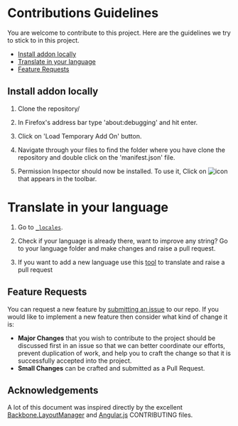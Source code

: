 # Contributions Guidelines

You are welcome to contribute to this project. Here are the guidelines we try to stick to in this project.


* [Install addon locally](#Install-addon-locally)
* [Translate in your language](#Internationalization)
* [Feature Requests](#feature-requests)


## Install addon locally

1. Clone the repository/
2. In Firefox's address bar type 'about:debugging' and hit enter.

3. Click on 'Load Temporary Add On' button.

4. Navigate through your files to find the folder where you have clone the repository and double click on the 'manifest.json' file.

5. Permission Inspector should now be installed. To use it, Click on ![icon](./icons/icon_64.png) that appears in the toolbar.

# Translate in your language

1. Go to [`_locales`](https://github.com/tsl143/addonManager/tree/master/_locales).

2. Check if your language is already there, want to improve any string? Go to your language folder and make changes and raise a pull request.

3. If you want to add a new language use this [tool](https://lusito.github.io/web-ext-translator/) to translate and raise a pull request

## Feature Requests

You can request a new feature by [submitting an issue](#filing-an-issue) to our repo. If you would like to implement a new feature then consider what kind of change it is:

* **Major Changes** that you wish to contribute to the project should be discussed first in an issue so that we can better coordinate our efforts, prevent duplication of work, and help you to craft the change so that it is successfully accepted into the project.
* **Small Changes** can be crafted and submitted as a Pull Request.


## Acknowledgements
A lot of this document was inspired directly by the excellent [Backbone.LayoutManager](https://github.com/tbranyen/backbone.layoutmanager/blob/master/CONTRIBUTING.md) and [Angular.js](https://github.com/angular/angular.js/blob/master/CONTRIBUTING.md#issue) CONTRIBUTING files.

